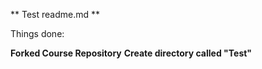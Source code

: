** Test readme.md **

Things done:

**Forked Course Repository**
**Create directory called "Test"**
